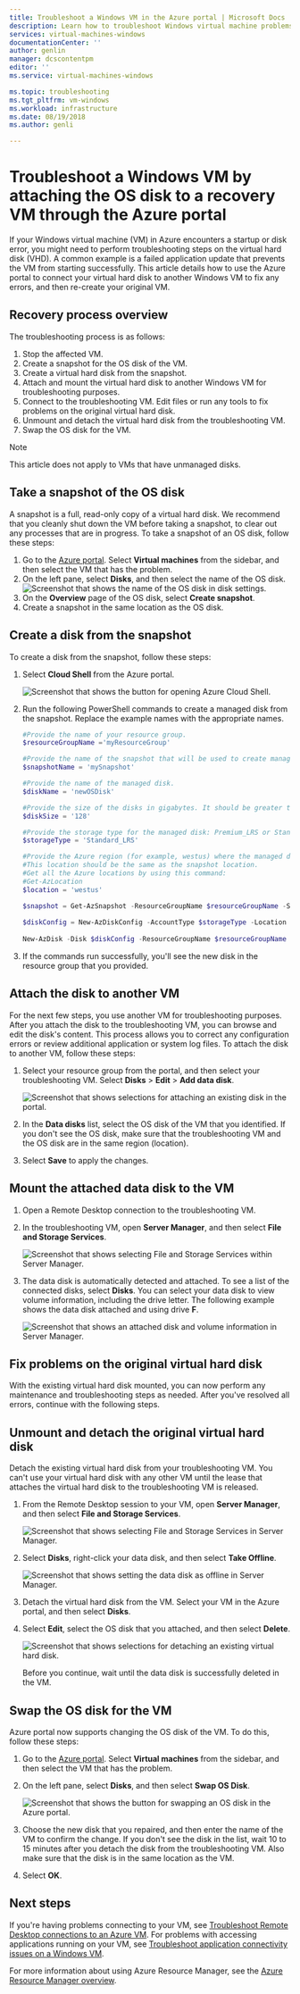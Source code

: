 ```yaml
---
title: Troubleshoot a Windows VM in the Azure portal | Microsoft Docs
description: Learn how to troubleshoot Windows virtual machine problems in Azure by connecting the OS disk to a recovery VM through the Azure portal.
services: virtual-machines-windows
documentationCenter: ''
author: genlin
manager: dcscontentpm
editor: ''
ms.service: virtual-machines-windows

ms.topic: troubleshooting
ms.tgt_pltfrm: vm-windows
ms.workload: infrastructure
ms.date: 08/19/2018
ms.author: genli

---
```


# Troubleshoot a Windows VM by attaching the OS disk to a recovery VM through the Azure portal
If your Windows virtual machine (VM) in Azure encounters a startup or disk error, you might need to perform troubleshooting steps on the virtual hard disk (VHD). A common example is a failed application update that prevents the VM from starting successfully. This article details how to use the Azure portal to connect your virtual hard disk to another Windows VM to fix any errors, and then re-create your original VM. 

## Recovery process overview
The troubleshooting process is as follows:

1. Stop the affected VM.
1. Create a snapshot for the OS disk of the VM.
1. Create a virtual hard disk from the snapshot.
1. Attach and mount the virtual hard disk to another Windows VM for troubleshooting purposes.
1. Connect to the troubleshooting VM. Edit files or run any tools to fix problems on the original virtual hard disk.
1. Unmount and detach the virtual hard disk from the troubleshooting VM.
1. Swap the OS disk for the VM.

> [!NOTE]
> This article does not apply to VMs that have unmanaged disks.

## Take a snapshot of the OS disk
A snapshot is a full, read-only copy of a virtual hard disk. We recommend that you cleanly shut down the VM before taking a snapshot, to clear out any processes that are in progress. To take a snapshot of an OS disk, follow these steps:

1. Go to the [Azure portal](https://portal.azure.com). Select **Virtual machines** from the sidebar, and then select the VM that has the problem.
1. On the left pane, select **Disks**, and then select the name of the OS disk.
    ![Screenshot that shows the name of the OS disk in disk settings.](./media/troubleshoot-recovery-disks-portal-windows/select-osdisk.png)
1. On the **Overview** page of the OS disk, select **Create snapshot**.
1. Create a snapshot in the same location as the OS disk.

## Create a disk from the snapshot
To create a disk from the snapshot, follow these steps:

1. Select **Cloud Shell** from the Azure portal.

    ![Screenshot that shows the button for opening Azure Cloud Shell.](./media/troubleshoot-recovery-disks-portal-windows/cloud-shell.png)
1. Run the following PowerShell commands to create a managed disk from the snapshot. Replace the example names with the appropriate names.

    ```powershell
    #Provide the name of your resource group.
    $resourceGroupName ='myResourceGroup'
    
    #Provide the name of the snapshot that will be used to create managed disks.
    $snapshotName = 'mySnapshot' 
    
    #Provide the name of the managed disk.
    $diskName = 'newOSDisk'
    
    #Provide the size of the disks in gigabytes. It should be greater than the VHD file size. In this example, the size of the snapshot is 127 GB. So we set the disk size to 128 GB.
    $diskSize = '128'
    
    #Provide the storage type for the managed disk: Premium_LRS or Standard_LRS.
    $storageType = 'Standard_LRS'
    
    #Provide the Azure region (for example, westus) where the managed disks will be located.
    #This location should be the same as the snapshot location.
    #Get all the Azure locations by using this command:
    #Get-AzLocation
    $location = 'westus'
    
    $snapshot = Get-AzSnapshot -ResourceGroupName $resourceGroupName -SnapshotName $snapshotName 
     
    $diskConfig = New-AzDiskConfig -AccountType $storageType -Location $location -CreateOption Copy -SourceResourceId $snapshot.Id
     
    New-AzDisk -Disk $diskConfig -ResourceGroupName $resourceGroupName -DiskName $diskName
    ```
3. If the commands run successfully, you'll see the new disk in the resource group that you provided.

## Attach the disk to another VM
For the next few steps, you use another VM for troubleshooting purposes. After you attach the disk to the troubleshooting VM, you can browse and edit the disk's content. This process allows you to correct any configuration errors or review additional application or system log files. To attach the disk to another VM, follow these steps:

1. Select your resource group from the portal, and then select your troubleshooting VM. Select **Disks** > **Edit** > **Add data disk**.

    ![Screenshot that shows selections for attaching an existing disk in the portal.](./media/troubleshoot-recovery-disks-portal-windows/attach-existing-disk.png)

2. In the **Data disks** list, select the OS disk of the VM that you identified. If you don't see the OS disk, make sure that the troubleshooting VM and the OS disk are in the same region (location). 
3. Select **Save** to apply the changes.

## Mount the attached data disk to the VM

1. Open a Remote Desktop connection to the troubleshooting VM. 
2. In the troubleshooting VM, open **Server Manager**, and then select **File and Storage Services**. 

    ![Screenshot that shows selecting File and Storage Services within Server Manager.](./media/troubleshoot-recovery-disks-portal-windows/server-manager-select-storage.png)

3. The data disk is automatically detected and attached. To see a list of the connected disks, select **Disks**. You can select your data disk to view volume information, including the drive letter. The following example shows the data disk attached and using drive **F**.

    ![Screenshot that shows an attached disk and volume information in Server Manager.](./media/troubleshoot-recovery-disks-portal-windows/server-manager-disk-attached.png)

## Fix problems on the original virtual hard disk
With the existing virtual hard disk mounted, you can now perform any maintenance and troubleshooting steps as needed. After you've resolved all errors, continue with the following steps.

## Unmount and detach the original virtual hard disk
Detach the existing virtual hard disk from your troubleshooting VM. You can't use your virtual hard disk with any other VM until the lease that attaches the virtual hard disk to the troubleshooting VM is released.

1. From the Remote Desktop session to your VM, open **Server Manager**, and then select **File and Storage Services**.

    ![Screenshot that shows selecting File and Storage Services in Server Manager.](./media/troubleshoot-recovery-disks-portal-windows/server-manager-select-storage.png)

2. Select **Disks**, right-click your data disk, and then select **Take Offline**.

    ![Screenshot that shows setting the data disk as offline in Server Manager.](./media/troubleshoot-recovery-disks-portal-windows/server-manager-set-disk-offline.png)

3. Detach the virtual hard disk from the VM. Select your VM in the Azure portal, and then select **Disks**. 
4. Select **Edit**, select the OS disk that you attached, and then select **Delete**.

    ![Screenshot that shows selections for detaching an existing virtual hard disk.](./media/troubleshoot-recovery-disks-portal-windows/detach-disk.png)

    Before you continue, wait until the data disk is successfully deleted in the VM.

## Swap the OS disk for the VM

Azure portal now supports changing the OS disk of the VM. To do this, follow these steps:

1. Go to the [Azure portal](https://portal.azure.com). Select **Virtual machines** from the sidebar, and then select the VM that has the problem.
1. On the left pane, select **Disks**, and then select **Swap OS Disk**.
   
    ![Screenshot that shows the button for swapping an OS disk in the Azure portal.](./media/troubleshoot-recovery-disks-portal-windows/swap-os-ui.png)

1. Choose the new disk that you repaired, and then enter the name of the VM to confirm the change. If you don't see the disk in the list, wait 10 to 15 minutes after you detach the disk from the troubleshooting VM. Also make sure that the disk is in the same location as the VM.
1. Select **OK**.

## Next steps
If you're having problems connecting to your VM, see [Troubleshoot Remote Desktop connections to an Azure VM](troubleshoot-rdp-connection.md). For problems with accessing applications running on your VM, see [Troubleshoot application connectivity issues on a Windows VM](troubleshoot-app-connection.md).

For more information about using Azure Resource Manager, see the [Azure Resource Manager overview](/azure/azure-resource-manager/management/overview).


